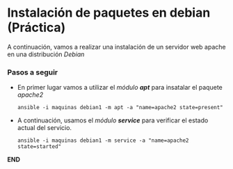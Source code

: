 # Instalación de paquetes en debian (Práctica)

A continuación, vamos a realizar una instalación de un servidor web apache en una distribución *Debian* 

### Pasos a seguir

- En primer lugar vamos a utilizar el *módulo **apt*** para insatalar el paquete *apache2*

    `ansible -i maquinas debian1 -m apt -a "name=apache2 state=present"`

- A continuación, usamos el *módulo **service*** para verificar el estado actual del servicio. 

    `ansible -i maquinas debian1 -m service -a "name=apache2 state=started"`


**END**
